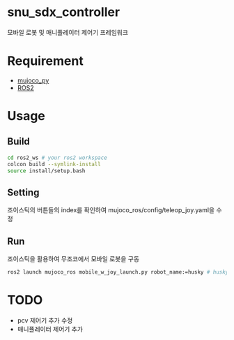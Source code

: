 # snu_sdx_controller
모바일 로봇 및 매니퓰레이터 제어기 프레임워크

# Requirement
- [mujoco_py](https://github.com/openai/mujoco-py)
- [ROS2](https://docs.ros.org/en/jazzy/Installation/Ubuntu-Install-Debs.html)

# Usage
## Build
```bash
cd ros2_ws # your ros2 workspace
colcon build --symlink-install
source install/setup.bash
```
## Setting
조이스틱의 버튼들의 index를 확인하여 mujoco_ros/config/teleop_joy.yaml을 수정

## Run
조이스틱을 활용하여 무조코에서 모바일 로봇을 구동
```bash
ros2 launch mujoco_ros mobile_w_joy_launch.py robot_name:=husky # husky, summit_xls, pcv
```

# TODO
- pcv 제어기 추가 수정
- 매니퓰레이터 제어기 추가
